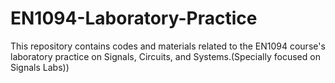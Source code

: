 # EN1094-Laboratory-Practice
This repository contains codes and materials related to the EN1094 course's laboratory practice on Signals, Circuits, and Systems.(Specially focused on Signals Labs))
